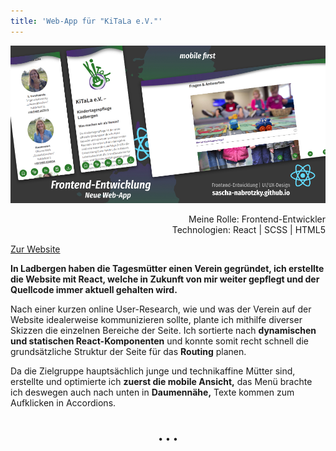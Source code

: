 ```yaml
---
title: 'Web-App für "KiTaLa e.V."'
---
```


![Vereinsseite der Tagesmütter](../images/WebsiteMockup_KiTaLa.jpg)

<div  style="text-align: right">Meine Rolle: Frontend-Entwickler</div>
<div style="text-align: right">Technologien: React | SCSS | HTML5</div>

[Zur Website](https://kitala-ladbergen.de)

**In Ladbergen haben die Tagesmütter einen Verein gegründet, ich erstellte die Website mit React, welche in Zukunft von mir weiter gepflegt und der Quellcode immer aktuell gehalten wird.**

Nach einer kurzen online User-Research, wie und was der Verein auf der Website idealerweise kommunizieren sollte, plante ich mithilfe diverser Skizzen die einzelnen Bereiche der Seite. Ich sortierte nach **dynamischen und statischen React-Komponenten** und konnte somit recht schnell die grundsätzliche Struktur der Seite für das **Routing** planen.

Da die Zielgruppe hauptsächlich junge und technikaffine Mütter sind, erstellte und optimierte ich **zuerst die mobile Ansicht,** das Menü brachte ich deswegen auch nach unten in **Daumennähe,** Texte kommen zum Aufklicken in Accordions. 

<p style="text-align: center;margin-top: 40px;">&bull; &bull; &bull;</p>